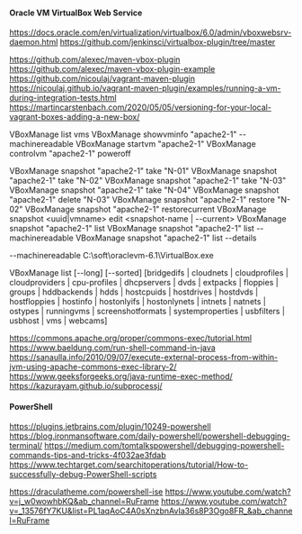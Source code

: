 #### Oracle VM VirtualBox Web Service
https://docs.oracle.com/en/virtualization/virtualbox/6.0/admin/vboxwebsrv-daemon.html
https://github.com/jenkinsci/virtualbox-plugin/tree/master

https://github.com/alexec/maven-vbox-plugin
https://github.com/alexec/maven-vbox-plugin-example
https://github.com/nicoulaj/vagrant-maven-plugin
https://nicoulaj.github.io/vagrant-maven-plugin/examples/running-a-vm-during-integration-tests.html
https://martincarstenbach.com/2020/05/05/versioning-for-your-local-vagrant-boxes-adding-a-new-box/

VBoxManage list vms
VBoxManage showvminfo "apache2-1" --machinereadable
VBoxManage startvm "apache2-1"
VBoxManage controlvm "apache2-1" poweroff

VBoxManage snapshot "apache2-1" take "N-01"
VBoxManage snapshot "apache2-1" take "N-02"
VBoxManage snapshot "apache2-1" take "N-03"
VBoxManage snapshot "apache2-1" take "N-04"
VBoxManage snapshot "apache2-1" delete "N-03"
VBoxManage snapshot "apache2-1" restore "N-02"
VBoxManage snapshot "apache2-1" restorecurrent
VBoxManage snapshot <uuid|vmname> edit <snapshot-name | --current>
VBoxManage snapshot "apache2-1" list
VBoxManage snapshot "apache2-1" list --machinereadable
VBoxManage snapshot "apache2-1" list --details

--machinereadable
C:\soft\oraclevm-6.1\VirtualBox.exe

VBoxManage list 
[--long] 
[--sorted] 
[bridgedifs | cloudnets | 
cloudprofiles | cloudproviders | 
cpu-profiles | dhcpservers | dvds | extpacks | floppies | groups | hddbackends | hdds | hostcpuids | hostdrives | hostdvds | hostfloppies | hostinfo | hostonlyifs |
hostonlynets | intnets | natnets | ostypes | runningvms | screenshotformats | systemproperties | usbfilters | usbhost | 
vms | webcams]

https://commons.apache.org/proper/commons-exec/tutorial.html
https://www.baeldung.com/run-shell-command-in-java
https://sanaulla.info/2010/09/07/execute-external-process-from-within-jvm-using-apache-commons-exec-library-2/
https://www.geeksforgeeks.org/java-runtime-exec-method/
https://kazurayam.github.io/subprocessj/

#### PowerShell

https://plugins.jetbrains.com/plugin/10249-powershell
https://blog.ironmansoftware.com/daily-powershell/powershell-debugging-terminal/
https://medium.com/tomtalkspowershell/debugging-powershell-commands-tips-and-tricks-4f032ae3fdab
https://www.techtarget.com/searchitoperations/tutorial/How-to-successfully-debug-PowerShell-scripts

https://draculatheme.com/powershell-ise
https://www.youtube.com/watch?v=j_w0wowhbKQ&ab_channel=RuFrame
https://www.youtube.com/watch?v=_13576fY7KU&list=PL1aqAoC4A0sXnzbnAvIa36s8P3Ogo8FR_&ab_channel=RuFrame
